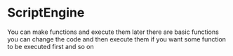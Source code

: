 # ScriptEngine
You can make functions and execute them later there are basic functions you can change the code and then execute them if you want some function to be executed first and so on
